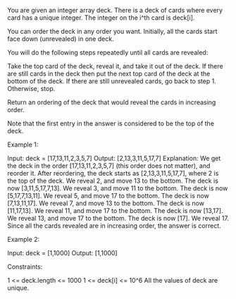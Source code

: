 You are given an integer array deck. There is a deck of cards where every
card has a unique integer. The integer on the i^th card is deck[i].

You can order the deck in any order you want. Initially, all the cards start
face down (unrevealed) in one deck.

You will do the following steps repeatedly until all cards are
revealed:


Take the top card of the deck, reveal it, and take it out of the deck.
If there are still cards in the deck then put the next top card of the deck
at the bottom of the deck.
If there are still unrevealed cards, go back to step 1. Otherwise, stop.


Return an ordering of the deck that would reveal the cards in increasing
order.

Note that the first entry in the answer is considered to be the top of the
deck.


Example 1:


Input: deck = [17,13,11,2,3,5,7]
Output: [2,13,3,11,5,17,7]
Explanation: 
We get the deck in the order [17,13,11,2,3,5,7] (this order does not matter),
and reorder it.
After reordering, the deck starts as [2,13,3,11,5,17,7], where 2 is the top
of the deck.
We reveal 2, and move 13 to the bottom.  The deck is now [3,11,5,17,7,13].
We reveal 3, and move 11 to the bottom.  The deck is now [5,17,7,13,11].
We reveal 5, and move 17 to the bottom.  The deck is now [7,13,11,17].
We reveal 7, and move 13 to the bottom.  The deck is now [11,17,13].
We reveal 11, and move 17 to the bottom.  The deck is now [13,17].
We reveal 13, and move 17 to the bottom.  The deck is now [17].
We reveal 17.
Since all the cards revealed are in increasing order, the answer is
correct.


Example 2:


Input: deck = [1,1000]
Output: [1,1000]



Constraints:


1 <= deck.length <= 1000
1 <= deck[i] <= 10^6
All the values of deck are unique.




